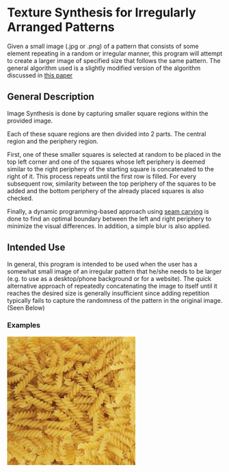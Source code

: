 # Texture Synthesis for Irregularly Arranged Patterns
Given a small image (.jpg or .png) of a pattern that consists of some element repeating in a random or irregular manner, this program will attempt to create a larger image of specified size that follows the same pattern. The general algorithm used is a slightly modified version of the algorithm discussed in [this paper](https://people.eecs.berkeley.edu/~efros/research/quilting/quilting.pdf)
## General Description

Image Synthesis is done by capturing smaller square regions within the provided image. 

Each of these square regions are then divided into 2 parts. The central region and the periphery region.

First, one of these smaller squares is selected at random to be placed in the top left corner and one of the squares whose left periphery is deemed similar to the right periphery of the starting square is concatenated to the right of it. This process repeats until the first row is filled. For every subsequent row, similarity between the top periphery of the squares to be added and the bottom periphery of the already placed squares is also checked.

Finally, a dynamic programming-based approach using [seam carving](https://en.wikipedia.org/wiki/Seam_carving#Improvements_and_extensions) is done to find an optimal boundary between the left and right periphery to minimize the visual differences. In addition, a simple blur is also applied.


## Intended Use

In general, this program is intended to be used when the user has a somewhat small image of an irregular pattern that he/she needs to be larger (e.g. to use as a desktop/phone background or for a website). The quick alternative approach of repeatedly concatenating the image to itself until it reaches the desired size is generally insufficient since adding repetition typically fails to capture the randomness of the pattern in the original image. (Seen Below)

### Examples

![Pasta](Results/pasta.jpg)

